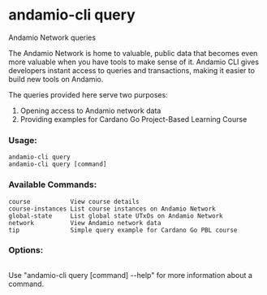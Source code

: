 # andamio-cli query
Andamio Network queries


The Andamio Network is home to valuable, public data that becomes even 
more valuable when you have tools to make sense of it. Andamio CLI gives 
developers instant access to queries and transactions, making it easier 
to build new tools on Andamio.

The queries provided here serve two purposes:
 1. Opening access to Andamio network data
 2. Providing examples for Cardano Go Project-Based Learning Course



### Usage:
```
andamio-cli query
andamio-cli query [command]
```

### Available Commands:
```
course           View course details
course-instances List course instances on Andamio Network
global-state     List global state UTxOs on Andamio Network
network          View Andamio network data
tip              Simple query example for Cardano Go PBL course
```

### Options:
```

```

Use "andamio-cli query [command] --help" for more information about a command.

